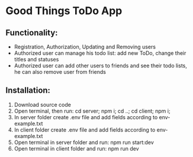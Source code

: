 # Good Things ToDo App

## Functionality:

- Registration, Authorization, Updating and Removing users
- Authorized user can manage his todo list: add new ToDo, change their titles and statuses
- Authorized user can add other users to friends and see their todo lists, he can also remove user from friends

## Installation:

1. Download source code
2. Open terminal, then run: cd server; npm i; cd ..; cd client; npm i;
3. In server folder create .env file and add fields according to env-example.txt
4. In client folder create .env file and add fields according to env-example.txt
5. Open terminal in server folder and run: npm run start:dev
6. Open terminal in client folder and run: npm run dev

